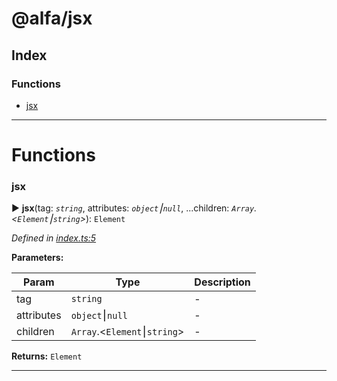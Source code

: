 # @alfa/jsx

## Index

### Functions

* [jsx](#jsx)

---

# Functions

<a id="jsx"></a>

### jsx

► **jsx**(tag: _`string`_, attributes: _`object`⎮`null`_, ...children: _`Array`.<`Element`⎮`string`>_): `Element`

_Defined in [index.ts:5](https://github.com/Siteimprove/alfa/blob/master/packages/jsx/src/index.ts#L5)_

**Parameters:**

| Param      | Type                         | Description |
| ---------- | ---------------------------- | ----------- |
| tag        | `string`                     | -           |
| attributes | `object`⎮`null`              | -           |
| children   | `Array`.<`Element`⎮`string`> | -           |

**Returns:** `Element`

---
